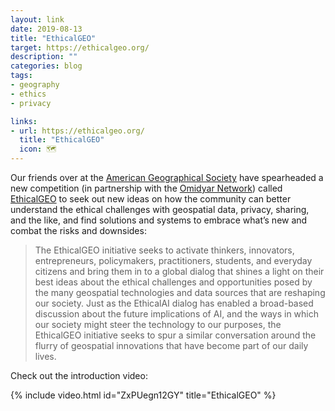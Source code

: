 ```yaml
---
layout: link
date: 2019-08-13
title: "EthicalGEO"
target: https://ethicalgeo.org/
description: ""
categories: blog
tags:
- geography
- ethics
- privacy

links:
- url: https://ethicalgeo.org/
  title: "EthicalGEO"
  icon: 🗺
---
```


Our friends over at the [American Geographical Society](https://twitter.com/AmericanGeo "AmericanGeo") have spearheaded a new competition (in partnership with the [Omidyar Network](https://twitter.com/OmidyarNetwork "Omidyar Network")) called [EthicalGEO](https://ethicalgeo.org/ "EthicalGEO") to seek out new ideas on how the community can better understand the ethical challenges with geospatial data, privacy, sharing, and the like, and find solutions and systems to embrace what’s new and combat the risks and downsides:

> The EthicalGEO initiative seeks to activate thinkers, innovators, entrepreneurs, policymakers, practitioners, students, and everyday citizens and bring them in to a global dialog that shines a light on their best ideas about the ethical challenges and opportunities posed by the many geospatial technologies and data sources that are reshaping our society. Just as the EthicalAI dialog has enabled a broad-based discussion about the future implications of AI, and the ways in which our society might steer the technology to our purposes, the EthicalGEO initiative seeks to spur a similar conversation around the flurry of geospatial innovations that have become part of our daily lives.

Check out the introduction video:

{% include video.html id="ZxPUegn12GY" title="EthicalGEO" %}

